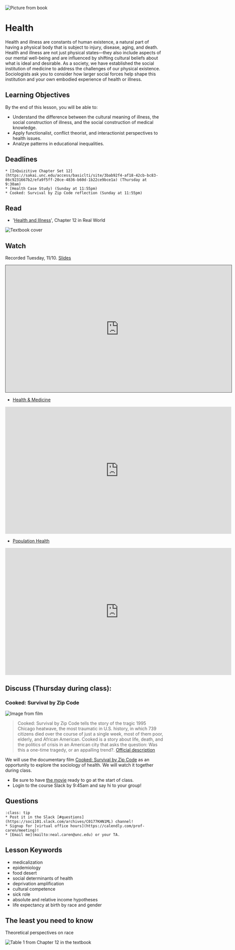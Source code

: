 ![Picture from book](../images/REALWORLD7_FIG14_CO.jpg)

# Health

Health and illness are constants of human existence, a natural part of having a physical body that is subject to injury, disease, aging, and death. Health and illness are not just physical states—they also include aspects of our mental well-being and are influenced by shifting cultural beliefs about what is ideal and desirable. As a society, we have established the social institution of medicine to address the challenges of our physical existence. Sociologists ask you to consider how larger social forces help shape this institution and your own embodied experience of health or illness.

## Learning Objectives

By the end of this lesson, you will be able to:     
* Understand the difference between the cultural meaning of illness, the social construction of illness, and the social construction of medical knowledge.
* Apply functionalist, conflict theorist, and interactionist perspectives to health issues.
* Analzye patterns in educational inequalities.


## Deadlines

```{admonition} Be sure to hand these in before the deadline
* [InQuizitive Chapter Set 12](https://sakai.unc.edu/access/basiclti/site/3bab92f4-af18-42cb-bc83-86c9231667b2/efa9f5ff-20ce-4836-b60d-1b22ce9bce1a) (Thursday at 9:30am)
* [Health Case Study) (Sunday at 11:55pm)
* Cooked: Survival by Zip Code reflection (Sunday at 11:55pm)

```

## Read
* '[Health and Illness](https://ncia.wwnorton.com/87056/)', Chapter 12 in Real World

![Textbook cover](https://cdn.wwnorton.com/dam_booktitles/733/img/cover/9780393419337_300.jpeg)



## Watch

Recorded Tuesday, 11/10.  [Slides](https://www.dropbox.com/s/haf0mndr3wpwzfh/SOCI%20101%20-%20Health.pptx?dl=1)

<iframe src="https://uncch.hosted.panopto.com/Panopto/Pages/Embed.aspx?id=1903cc7c-a3ec-489c-889c-ac6f010eebc0&autoplay=false&offerviewer=true&showtitle=true&showbrand=false&start=0&interactivity=all" height="405" width="720" style="border: 1px solid #464646;" allowfullscreen allow="autoplay"></iframe>



* [Health & Medicine](https://www.youtube.com/watch?v=8NGlENS1qgo)


<iframe
width="720"
height="405"
    src="https://www.youtube.com/embed/8NGlENS1qgo"
    frameborder="0"
    allowfullscreen
></iframe>


* [Population Health](https://www.youtube.com/watch?v=D9SWRByzDSo)


<iframe
width="720"
height="405"
    src="https://www.youtube.com/embed/D9SWRByzDSo"
    frameborder="0"
    allowfullscreen
></iframe>



## Discuss (Thursday during class):
### Cooked: Survival by Zip Code

![Image from film](https://i.vimeocdn.com/video/782919115.jpg)

> Cooked: Survival by Zip Code tells the story of the tragic 1995 Chicago heatwave, the most traumatic in U.S. history, in which 739 citizens died over the course of just a single week, most of them poor, elderly, and African American. Cooked is a story about life, death, and the politics of crisis in an American city that asks the question: Was this a one-time tragedy, or an appalling trend?. [Official description](https://www.pbs.org/independentlens/videos/cooked-survival-by-zip-code/)


We will use the documentary film [Cooked: Survival by Zip Code](https://www.pbs.org/independentlens/videos/cooked-survival-by-zip-code/) as an opportunity to explore the sociology of health.  We will watch it together during class.
* Be sure to have [the movie](https://www.pbs.org/independentlens/videos/cooked-survival-by-zip-code/) ready to go at the start of class.
* Login to the course Slack by 9:45am and say hi to your group!






## Questions

```{admonition} If you have any questions at all about what you are supposed to do on this lesson, please remember I am here to help. Reach out any time so I can support your success.
:class: tip
* Post it in the Slack [#questions](https://soci101.slack.com/archives/C0177KHN1ML) channel!
* Signup for [virtual office hours](https://calendly.com/prof-caren/meeting)!
* [Email me](mailto:neal.caren@unc.edu) or your TA.
```


## Lesson Keywords

* medicalization
* epidemiology
* food desert
* social determinants of health
* deprivation amplification
* cultural competence
* sick role
* absolute and relative income hypotheses
* life expectancy at birth by race and gender


## The least you need to know
Theoretical perspectives on race

![Table 1 from Chapter 12 in the textbook](../images/REALWORLD7_TABLE12.01.jpg "Table 1 from Chapter 10 in the textbook")
